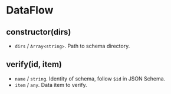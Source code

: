 # DataFlow

## constructor(dirs)

* `dirs` / `Array<string>`. Path to schema directory.

## verify(id, item)

* `name` / `string`. Identity of schema, follow `$id` in JSON Schema.
* `item` / `any`. Data item to verify.
